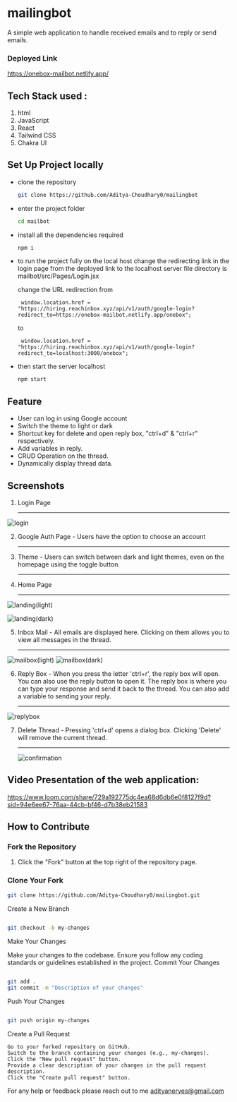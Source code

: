 # mailingbot

A simple web application to handle received emails and to reply or send emails.

### Deployed Link 

https://onebox-mailbot.netlify.app/

## Tech Stack used :

1. html
2. JavaScript
3. React
4. Tailwind CSS
5. Chakra UI

## Set Up Project locally
- clone the repository
  ```bash
  git clone https://github.com/Aditya-Choudhary0/mailingbot
  ```
  
- enter the project folder
  ```bash
  cd mailbot
  ```
- install all the dependencies required
   ```bash
  npm i
  ```
- to run the project fully on the local host change the redirecting link in the login page from the deployed link to the localhost server
  file  directory is mailbot/src/Pages/Login.jsx

  change the URL redirection from
  ```
   window.location.href = "https://hiring.reachinbox.xyz/api/v1/auth/google-login?redirect_to=https://onebox-mailbot.netlify.app/onebox";
  ```
  to
  ```
   window.location.href = "https://hiring.reachinbox.xyz/api/v1/auth/google-login?redirect_to=localhost:3000/onebox";
  ```
  
- then start the server localhost
  ```bash
  npm start
  ```

## Feature
- User can log in using Google account
- Switch the theme to light or dark
- Shortcut key for delete and open reply box, "ctrl+d" & "ctrl+r" respectively.
- Add variables in reply.
- CRUD Operation on the thread.
- Dynamically display thread data.

## Screenshots
1. Login Page <hr>

![login](https://github.com/Aditya-Choudhary0/mailingbot/assets/113030961/79f9c188-d2ec-40cb-acfc-393f10cb4cef)

   
2. Google Auth Page - Users have the option to choose an account <hr>

3. Theme - Users can switch between dark and light themes, even on the homepage using the toggle button. <hr>
   
4. Home Page <hr>
 
  ![landing(light)](https://github.com/Aditya-Choudhary0/mailingbot/assets/113030961/385f84b9-7636-4c8c-bcd5-c57b352dde38)

![landing(dark)](https://github.com/Aditya-Choudhary0/mailingbot/assets/113030961/96cf4d4b-a1a3-4d88-87b0-d817a207f39d)

   
5. Inbox Mail - All emails are displayed here. Clicking on them allows you to view all messages in the thread. <hr>

  ![mailbox(light)](https://github.com/Aditya-Choudhary0/mailingbot/assets/113030961/5cb70657-36bf-45f1-a362-a21f3c43d775)
![mailbox(dark)](https://github.com/Aditya-Choudhary0/mailingbot/assets/113030961/3a215777-ecff-4fc6-8816-f7e7005372fd)

   
6. Reply Box - When you press the letter 'ctrl+r', the reply box will open. You can also use the reply button to open it. The reply box is where you can type your response and send it back to the thread. You can also add a variable to sending  your reply. <hr>

![replybox](https://github.com/Aditya-Choudhary0/mailingbot/assets/113030961/9e24fc5b-f647-4851-8d41-c86de2e8d04b)

  
7. Delete Thread - Pressing 'ctrl+d' opens a dialog box. Clicking 'Delete' will remove the current thread. <hr>

   ![confirmation](https://github.com/Aditya-Choudhary0/mailingbot/assets/113030961/fce1f127-8673-4f9d-ace4-b73669bde99b)


## Video Presentation of the web application:

https://www.loom.com/share/729a192775dc4ea68d6db6e0f8127f9d?sid=94e6ee67-76aa-44cb-bf46-d7b38eb21583


## How to Contribute

### Fork the Repository
1. Click the "Fork" button at the top right of the repository page.

### Clone Your Fork
```bash
git clone https://github.com/Aditya-Choudhary0/mailingbot.git
```
Create a New Branch

```bash

git checkout -b my-changes
```
Make Your Changes

Make your changes to the codebase. Ensure you follow any coding standards or guidelines established in the project.
Commit Your Changes

```bash

git add .
git commit -m "Description of your changes"
```
Push Your Changes

```bash

git push origin my-changes
```
Create a Pull Request

    Go to your forked repository on GitHub.
    Switch to the branch containing your changes (e.g., my-changes).
    Click the "New pull request" button.
    Provide a clear description of your changes in the pull request description.
    Click the "Create pull request" button.

For any help or feedback please reach out to me adityanerves@gmail.com

   

